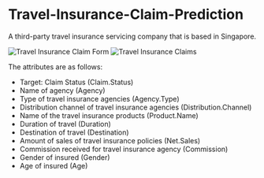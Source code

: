 # Travel-Insurance-Claim-Prediction

<p>A third-party travel insurance servicing company that is based in Singapore.</p>

![Travel Insurance Claim Form](https://th.bing.com/th/id/OIP.k8pBXZqBDqvq9ayn4yT11QHaE8?pid=ImgDet&rs=1)
![Travel Insurance Claims](https://th.bing.com/th/id/OIP.deJbNIY2_WnUd6TUjHS1DwHaEZ?pid=ImgDet&rs=1)

The attributes are as follows:

<ul>
  <li>Target: Claim Status (Claim.Status)</li>
  <li>Name of agency (Agency)</li>
  <li>Type of travel insurance agencies (Agency.Type)</li>
  <li>Distribution channel of travel insurance agencies (Distribution.Channel)</li>
  <li>Name of the travel insurance products (Product.Name)</li>
  <li>Duration of travel (Duration)</li>
  <li>Destination of travel (Destination)</li>
  <li>Amount of sales of travel insurance policies (Net.Sales)</li>
  <li>Commission received for travel insurance agency (Commission)</li>
  <li>Gender of insured (Gender)</li>
  <li>Age of insured (Age)</li>
</ul>
